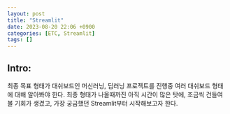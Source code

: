 ```yaml
---
layout: post
title: "Streamlit"
date: 2023-08-20 22:06 +0900
categories: [ETC, Streamlit]
tags: []
---
```


## Intro: 

최종 목표 형태가 대쉬보드인 머신러닝, 딥러닝 프로젝트를 진행중 여러 대쉬보드 형태에 대해 알아봐야 한다. 최종 형태가 나올때까진 아직 시간이 많은 탓에, 조금씩 건들여 볼 기회가 생겼고, 가장 궁금했던 Streamlit부터 시작해보고자 한다.


## 